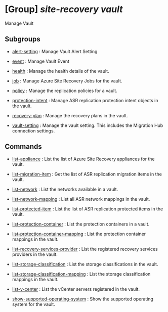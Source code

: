 # [Group] _site-recovery vault_

Manage Vault

## Subgroups

- [alert-setting](/Commands/site-recovery/vault/alert-setting/readme.md)
: Manage Vault Alert Setting

- [event](/Commands/site-recovery/vault/event/readme.md)
: Manage Vault Event

- [health](/Commands/site-recovery/vault/health/readme.md)
: Manage the health details of the vault.

- [job](/Commands/site-recovery/vault/job/readme.md)
: Manage Azure Site Recovery Jobs for the vault.

- [policy](/Commands/site-recovery/vault/policy/readme.md)
: Manage the replication policies for a vault.

- [protection-intent](/Commands/site-recovery/vault/protection-intent/readme.md)
: Manage ASR replication protection intent objects in the vault.

- [recovery-plan](/Commands/site-recovery/vault/recovery-plan/readme.md)
: Manage the recovery plans in the vault.

- [vault-setting](/Commands/site-recovery/vault/vault-setting/readme.md)
: Manage the vault setting. This includes the Migration Hub connection settings.

## Commands

- [list-appliance](/Commands/site-recovery/vault/_list-appliance.md)
: List the list of Azure Site Recovery appliances for the vault.

- [list-migration-item](/Commands/site-recovery/vault/_list-migration-item.md)
: Get the list of ASR replication migration items in the vault.

- [list-network](/Commands/site-recovery/vault/_list-network.md)
: List the networks available in a vault.

- [list-network-mapping](/Commands/site-recovery/vault/_list-network-mapping.md)
: List all ASR network mappings in the vault.

- [list-protected-item](/Commands/site-recovery/vault/_list-protected-item.md)
: List the list of ASR replication protected items in the vault.

- [list-protection-container](/Commands/site-recovery/vault/_list-protection-container.md)
: List the protection containers in a vault.

- [list-protection-container-mapping](/Commands/site-recovery/vault/_list-protection-container-mapping.md)
: List the protection container mappings in the vault.

- [list-recovery-services-provider](/Commands/site-recovery/vault/_list-recovery-services-provider.md)
: List the registered recovery services providers in the vault.

- [list-storage-classification](/Commands/site-recovery/vault/_list-storage-classification.md)
: List the storage classifications in the vault.

- [list-storage-classification-mapping](/Commands/site-recovery/vault/_list-storage-classification-mapping.md)
: List the storage classification mappings in the vault.

- [list-v-center](/Commands/site-recovery/vault/_list-v-center.md)
: List the vCenter servers registered in the vault.

- [show-supported-operating-system](/Commands/site-recovery/vault/_show-supported-operating-system.md)
: Show the supported operating system for the vault.
